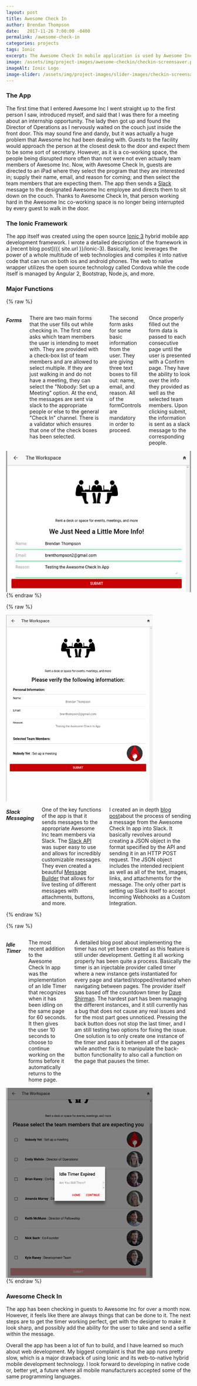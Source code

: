 ```yaml
---
layout: post
title: Awesome Check In
author: Brendan Thompson
date:   2017-11-26 7:00:00 -0400
permalink: /awesome-check-in
categories: projects
tags: Ionic
excerpt: The Awesome Check In mobile application is used by Awesome Inc to check in their guests and alert the appropriate team members
image: /assets/img/project-images/awesome-checkin/checkin-screensaver.png
imageAlt: Ionic Logo
image-slider: /assets/img/project-images/slider-images/checkin-screensaver-slider.png
---
```


### The App

The first time that I entered Awesome Inc I went straight up to the first person I saw, introduced myself, and said that I was there for a meeting about an internship opportunity. The lady then got up and found the Director of Operations as I nervously waited on the couch just inside the front door. This may sound fine and dandy, but it was actually a huge problem that Awesome Inc had been dealing with. Guests to the facility would approach the person at the closest desk to the door and expect them to be some sort of secretary. However, as it is a co-working space, the people being disrupted more often than not were not even actually team members of Awesome Inc. Now, with Awesome Check In, guests are directed to an iPad where they select the program that they are interested in; supply their name, email, and reason for coming; and then select the team members that are expecting them. The app then sends a [Slack](slack.com) message to the designated Awesome Inc employee and directs them to sit down on the couch. Thanks to Awesome Check In, that person working hard in the Awesome Inc co-working space is no longer being interrupted by every guest to walk in the door.

### The Ionic Framework

The app itself was created using the open source [Ionic 3](https://ionicframework.com) hybrid mobile app development framework. I wrote a detailed description of the framework in a [recent blog post]({{ site.url }}/ionic-3). Basically, Ionic leverages the power of a whole multitude of web technologies and compiles it into native code that can run on both ios and android phones. The web to native wrapper utilizes the open source technology called Cordova while the code itself is managed by Angular 2, Bootstrap, Node.js, and more.

### Major Functions

{% raw %}
<div class="row">
	<div class="six columns">
		<h5>Forms</h5>
		<p>There are two main forms that the user fills out while checking in. The first one asks which team members the user is intending to meet with. They are provided with a check-box list of team members and are allowed to select multiple. If they are just walking in and do not have a meeting, they can select the "Nobody: Set up a Meeting" option. At the end, the messages are sent via slack to the appropriate people or else to the general "Check In" channel. There is a validator which ensures that one of the check boxes has been selected.</p>
		<p>The second form asks for some basic information from the user. They are giving three text boxes to fill out: name, email, and reason. All of the formControls are mandatory in order to proceed.</p>
		<p>Once properly filled out the form data is passed to each consecutive page until the user is presented with a Confirm page. They have the ability to look over the info they provided as well as the selected team members. Upon clicking submit, the information is sent as a slack message to the corresponding people.</p>
	</div>
	<div class="six columns">
		<img src="/assets/img/project-images/awesome-checkin/checkin-userinfo.png" alt="User Info Form">
		<!-- ![User Info Form]({{ site.url }}/assets/img/project-images/awesome-checkin/checkin-userinfo.png) -->
	</div>
</div>
{% endraw %}

{% raw %}
<div class="row">
	<div class="six columns">
		<img src="/assets/img/project-images/awesome-checkin/checkin-confirm.png" alt="Confirm Page">
		<!-- ![Confirm Page]({{ site.url }}/assets/img/project-images/awesome-checkin/checkin-confirm.png) -->
	</div>
	<div class="six columns">
		<h5>Slack Messaging</h5>
		<p>	One of the key functions of the app is that it sends messages to the appropriate Awesome Inc team members via Slack. The <a href="https://api.slack.com" target="blank">Slack API</a> was super easy to use and allows for incredibly customizable messages. They even created a beautiful <a href="https://api.slack.com/docs/messages/builder" target="blank">Message Builder</a> that allows for live testing of different messages with attachments, buttons, and more.</p>
		<p> I created an in depth <a href="/integrating-slack">blog post</a>about the process of sending a message from the Awesome Check In app into Slack. It basically revolves around creating a JSON object in the format specified by the API and sending it in an HTTP POST request. The JSON object includes the intended recipient as well as all of the text, images, links, and attachments for the message. The only other part is setting up Slack itself to accept Incoming Webhooks as a Custom Integration.</p>
	</div>
</div>
{% endraw %}

{% raw %}
<div class="row">
	<div class="six columns">
		<h5>Idle Timer</h5>
		<p>The most recent addition to the Awesome Check In app was the implementation of an Idle Timer that recognizes when it has been idling on the same page for 60 seconds. It then gives the user 10 seconds to choose to continue working on the forms before it automatically returns to the home page.</p>
		<p> A detailed blog post about implementing the timer has not yet been created as this feature is still under development. Getting it all working properly has been quite a process. Basically the timer is an injectable provider called timer where a new instance gets instantiated for every page and started/stopped/restarted when navigating between pages. The provider itself was based off the countdown timer by <a href="http://www.codingandclimbing.co.uk/blog/ionic-2-simple-countdown-timer" target="blank">Dave Shirman</a>. The hardest part has been managing the different instances, and it still currently has a bug that does not cause any real issues and for the most part goes unnoticed. Pressing the back button does not stop the last timer, and I am still testing two options for fixing the issue. One solution is to only create one instance of the timer and pass it between all of the pages while another fix is to manipulate the back-button functionality to also call a function on the page that pauses the timer.</p>
	</div>
	<div class="six columns">
		<img src="/assets/img/project-images/awesome-checkin/checkin-idle.png" alt="Confirm Page">
		<!-- ![Idle Timer]({{ site.url }}/assets/img/project-images/awesome-checkin/checkin-idle.png)-->
	</div>
</div>
{% endraw %}

### Awesome Check In

The app has been checking in guests to Awesome Inc for over a month now. However, it feels like there are always things that can be done to it. The next steps are to get the timer working perfect, get with the designer to make it look sharp, and possibly add the ability for the user to take and send a selfie within the message.

Overall the app has been a lot of fun to build, and I have learned so much about web development. My biggest complaint is that the app runs pretty slow, which is a major drawback of using Ionic and its web-to-native hybrid mobile development technology. I look forward to developing in native code or, better yet, a future where all mobile manufacturers accepted some of the same programming languages.
